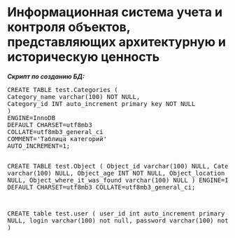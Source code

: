 <h1><b>Информационная система учета и контроля объектов, представляющих архитектурную и историческую ценность</b></h1>
<i><b>Скрипт по созданию БД:</b></i>
<pre>CREATE TABLE test.Categories (
Category_name varchar(100) NOT NULL,
Category_id INT auto_increment primary key NOT NULL
)
ENGINE=InnoDB
DEFAULT CHARSET=utf8mb3
COLLATE=utf8mb3_general_ci
COMMENT='Таблица категорий'
AUTO_INCREMENT=1;

CREATE TABLE test.Object (
Object_id varchar(100) NULL,
Category_id varchar(100) NULL,
Object_age INT NOT NULL,
Object_location varchar(100) NULL,
Object_where_it_was_found varchar(100) NULL
)
ENGINE=InnoDB
DEFAULT CHARSET=utf8mb3
COLLATE=utf8mb3_general_ci;

CREATE table test.user (
user_id int auto_increment primary key NOT NULL,
login varchar(100) not null,
password varchar(100) not null
)</pre>
